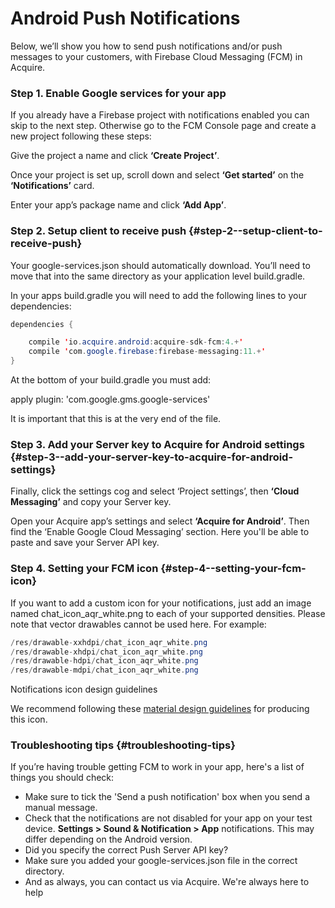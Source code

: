 # Android Push Notifications

Below, we’ll show you how to send push notifications and/or push messages to your customers, with Firebase Cloud Messaging \(FCM\) in Acquire.

### Step 1. Enable Google services for your app

If you already have a Firebase project with notifications enabled you can skip to the next step. Otherwise go to the FCM Console page and create a new project following these steps:

Give the project a name and click **‘Create Project’**.

Once your project is set up, scroll down and select **‘Get started’** on the **‘Notifications’** card.

Enter your app’s package name and click **‘Add App’**.

### Step 2. Setup client to receive push {#step-2--setup-client-to-receive-push}

Your google-services.json should automatically download. You’ll need to move that into the same directory as your application level build.gradle.

In your apps build.gradle you will need to add the following lines to your dependencies:

```java
dependencies {

    compile 'io.acquire.android:acquire-sdk-fcm:4.+'
    compile 'com.google.firebase:firebase-messaging:11.+'
}
```

At the bottom of your build.gradle you must add:

apply plugin: 'com.google.gms.google-services'

It is important that this is at the very end of the file.

### Step 3. Add your Server key to Acquire for Android settings {#step-3--add-your-server-key-to-acquire-for-android-settings}

Finally, click the settings cog and select ‘Project settings’, then **‘Cloud Messaging’** and copy your Server key.

Open your Acquire app’s settings and select **‘Acquire for Android’**. Then find the ‘Enable Google Cloud Messaging’ section. Here you'll be able to paste and save your Server API key.

### Step 4. Setting your FCM icon {#step-4--setting-your-fcm-icon}

If you want to add a custom icon for your notifications, just add an image named chat\_icon\_aqr\_white.png to each of your supported densities. Please note that vector drawables cannot be used here. For example:

```java
/res/drawable-xxhdpi/chat_icon_aqr_white.png 
/res/drawable-xhdpi/chat_icon_aqr_white.png 
/res/drawable-hdpi/chat_icon_aqr_white.png 
/res/drawable-mdpi/chat_icon_aqr_white.png
```



Notifications icon design guidelines

We recommend following these [material design guidelines](https://material.io/design/platform-guidance/android-notifications.html) for producing this icon.

### Troubleshooting tips {#troubleshooting-tips}

If you’re having trouble getting FCM to work in your app, here's a list of things you should check:

* Make sure to tick the 'Send a push notification' box when you send a manual message.
* Check that the notifications are not disabled for your app on your test device. **Settings &gt; Sound & Notification &gt; App** notifications. This may differ depending on the Android version.
* Did you specify the correct Push Server API key?
* Make sure you added your google-services.json file in the correct directory.
* And as always, you can contact us via Acquire. We're always here to help

